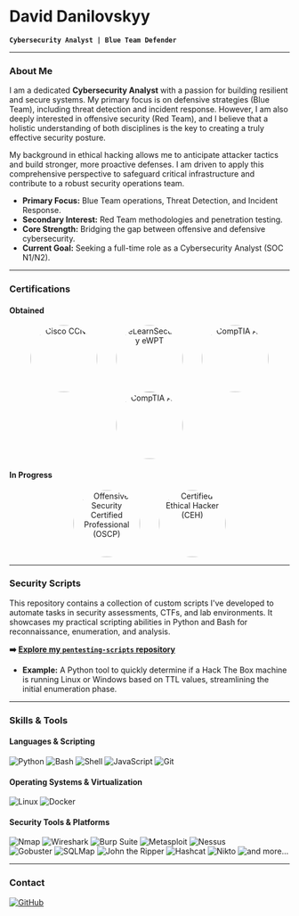 # David Danilovskyy

**`Cybersecurity Analyst | Blue Team Defender`**

---

### About Me

I am a dedicated **Cybersecurity Analyst** with a passion for building resilient and secure systems. My primary focus is on defensive strategies (Blue Team), including threat detection and incident response. However, I am also deeply interested in offensive security (Red Team), and I believe that a holistic understanding of both disciplines is the key to creating a truly effective security posture.

My background in ethical hacking allows me to anticipate attacker tactics and build stronger, more proactive defenses. I am driven to apply this comprehensive perspective to safeguard critical infrastructure and contribute to a robust security operations team.

- **Primary Focus:** Blue Team operations, Threat Detection, and Incident Response.
- **Secondary Interest:** Red Team methodologies and penetration testing.
- **Core Strength:** Bridging the gap between offensive and defensive cybersecurity.
- **Current Goal:** Seeking a full-time role as a Cybersecurity Analyst (SOC N1/N2).

---

### Certifications

#### Obtained

<div align="center">
  <img src="https://www.itsvoltapalermo.it/wp-content/uploads/2024/04/cisco.png" alt="Cisco CCNA" width="120" style="margin-right: 30px; border-radius: 50%; vertical-align: middle;"/>
  <img src="https://www.interlogica.it/wp-content/uploads/2022/06/eWTPX_v1.png" alt="eLearnSecurity eWPT" width="120" style="margin-right: 30px; border-radius: 50%; vertical-align: middle;"/>
  <img src="https://brandlogo.org/wp-content/uploads/2025/05/CompTIA-A-Plus-Logo.png.webp" alt="CompTIA A+" width="120" style="border-radius: 50%; vertical-align: middle;"/>
  <img src="https://images.credly.com/images/80d8a06a-c384-42bf-ad36-db81bce5adce/blob" alt="CompTIA A+" width="120" style="border-radius: 50%; vertical-align: middle;"/>
</div>

#### In Progress

<div align="center">
  <img src="https://images.credly.com/images/ec81134d-e80b-4eb5-ae07-0eb8e1a60fcd/twitter_thumb_201604_image.png" alt="Offensive Security Certified Professional (OSCP)" title="Offensive Security Certified Professional (OSCP)" width="120" style="margin-right: 30px; border-radius: 50%; vertical-align: middle;"/>
  <img src="https://cdn.prod.website-files.com/66530e73c815a90ffe6db014/66749cae49bbee365ab43e4f_1.png" alt="Certified Ethical Hacker (CEH)" title="Certified Ethical Hacker (CEH)" width="120" style="border-radius: 50%; vertical-align: middle;"/>
</div>

---

### Security Scripts

This repository contains a collection of custom scripts I've developed to automate tasks in security assessments, CTFs, and lab environments. It showcases my practical scripting abilities in Python and Bash for reconnaissance, enumeration, and analysis.

**➡️ [Explore my `pentesting-scripts` repository](https://github.com/DavidDskyy/Pentesting-Scripts)**

* **Example:** A Python tool to quickly determine if a Hack The Box machine is running Linux or Windows based on TTL values, streamlining the initial enumeration phase.

---

### Skills & Tools

#### Languages & Scripting
![Python](https://img.shields.io/badge/Python-3776AB?style=for-the-badge&logo=python&logoColor=white)
![Bash](https://img.shields.io/badge/Bash-4EAA25?style=for-the-badge&logo=gnu-bash&logoColor=white)
![Shell](https://img.shields.io/badge/Shell-121011?style=for-the-badge&logo=gnubash&logoColor=white)
![JavaScript](https://img.shields.io/badge/JavaScript-F7DF1E?style=for-the-badge&logo=javascript&logoColor=black)
![Git](https://img.shields.io/badge/Git-F05032?style=for-the-badge&logo=git&logoColor=white)

#### Operating Systems & Virtualization
![Linux](https://img.shields.io/badge/Linux-FCC624?style=for-the-badge&logo=linux&logoColor=black)
![Docker](https://img.shields.io/badge/Docker-2496ED?style=for-the-badge&logo=docker&logoColor=white)

#### Security Tools & Platforms
![Nmap](https://img.shields.io/badge/Nmap-CC3333?style=for-the-badge&logo=nmap&logoColor=white)
![Wireshark](https://img.shields.io/badge/Wireshark-1679A7?style=for-the-badge&logo=wireshark&logoColor=white)
![Burp Suite](https://img.shields.io/badge/Burp_Suite-FF7730?style=for-the-badge&logo=burp-suite&logoColor=white)
![Metasploit](https://img.shields.io/badge/Metasploit-2F88D1?style=for-the-badge&logo=metasploit&logoColor=white)
![Nessus](https://img.shields.io/badge/Nessus-22508A?style=for-the-badge&logo=tenable&logoColor=white)
<br>
![Gobuster](https://img.shields.io/badge/Gobuster-24A19C?style=for-the-badge&logo=go&logoColor=white)
![SQLMap](https://img.shields.io/badge/SQLMap-E44C29?style=for-the-badge)
![John the Ripper](https://img.shields.io/badge/John_the_Ripper-000000?style=for-the-badge)
![Hashcat](https://img.shields.io/badge/Hashcat-8B0000?style=for-the-badge)
![Nikto](https://img.shields.io/badge/Nikto-black?style=for-the-badge)
![and more...](https://img.shields.io/badge/and%20more...-6c757d?style=for-the-badge)

---

### Contact

[![GitHub](https://img.shields.io/badge/GitHub-100000?style=for-the-badge&logo=github&logoColor=white)](https://github.com/DavidDskyy)
